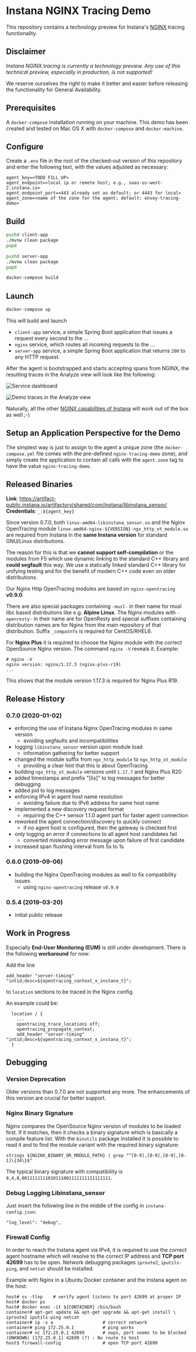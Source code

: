 # Instana NGINX Tracing Demo

This repository contains a technology preview for Instana's [NGINX](https://www.nginx.com/) tracing functionality.

## Disclaimer

*Instana NGINX tracing is currently a technology preview. Any use of this technical preview, especially in production, is not supported!*

We reserve ourselves the right to make it better and easier before releasing the functionality for General Availability.

## Prerequisites

A `docker-compose` installation running on your machine. This demo has been created and tested on Mac OS X with `docker-compose` and `docker-machine`.

## Configure

Create a `.env` file in the root of the checked-out version of this repository and enter the following text, with the values adjusted as necessary:

```text
agent_key=<TODO FILL UP>
agent_endpoint=<local ip or remote host; e.g., saas-us-west-2.instana.io>
agent_endpoint_port=<443 already set as default; or 4443 for local>
agent_zone=<name of the zone for the agent; default: envoy-tracing-demo>
```

## Build

```bash
pushd client-app
./mvnw clean package
popd

pushd server-app
./mvnw clean package
popd

docker-compose build
```

## Launch

```bash
docker-compose up
```

This will build and launch

- `client-app` service, a simple Spring Boot application that issues a request every second to the ...
- `nginx` service, which routes all incoming requests to the ...
- `server-app` service, a simple Spring Boot application that returns `200` to any HTTP request.

After the agent is bootstrapped and starts accepting spans from NGINX, the resulting traces in the Analyze view will look like the following:

![Service dashboard](images/service-dashboard.png)

![Demo traces in the Analyze view](images/trace-view.png)

Naturally, all the other [NGINX capabilities of Instana](https://docs.instana.io/ecosystem/nginx/) will work out of the box as well ;-)

## Setup an Application Perspective for the Demo

The simplest way is just to assign to the agent a unique zone (the `docker-compose.yml` file comes with the pre-defined `nginx-tracing-demo` zone), and simply create the application to contain all calls with the `agent.zone` tag to have the value `nginx-tracing-demo`.

## Released Binaries

**Link**: https://artifact-public.instana.io/artifactory/shared/com/instana/libinstana_sensor/<br/>
**Credentials**: `_:${agent_key}`

Since version 0.7.0, both `linux-amd64-libinstana_sensor.so` and the Nginx OpenTracing module `linux-amd64-nginx-${VERSION}-ngx_http_ot_module.so` are required from Instana in the **same Instana version** for standard GNU/Linux distributions.

The reason for this is that we **cannot support self-compilation** or the modules from F5 which use dynamic linking to the standard C++ library and **could segfault** this way. We use a statically linked standard C++ library for unifying testing and for the benefit of modern C++ code even on older distributions.

Our Nginx Http OpenTracing modules are based on `nginx-opentracing` **v0.9.0**.

There are also special packages containing `-musl-` in their name for musl libc based distributions like e.g. **Alpine Linux**. The Nginx modules with `-openresty-` in their name are for OpenResty and special suffixes containing distribution names are for Nginx from the main repository of that distribution. Suffix `_compatnfo` is required for CentOS/RHEL6.

For **Nginx Plus** it is required to choose the Nginx module with the correct OpenSource Nginx version. The command `nginx -V` reveals it. Example:
```
# nginx -V
nginx version: nginx/1.17.3 (nginx-plus-r19)
...
```
This shows that the module version 1.17.3 is required for Nginx Plus R19.

## Release History

### 0.7.0 (2020-01-02)

   * enforcing the use of Instana Nginx OpenTracing modules in same version
      * avoiding segfaults and incompatibilities
   * logging `libinstana_sensor` version upon module load
      * information gathering for better support
   * changed the module suffix from `ngx_http_module` to `ngx_http_ot_module`
      * providing a clear hint that this is about OpenTracing
   * building `ngx_http_ot_module` versions until `1.17.7` and Nginx Plus R20
   * added timestamps and prefix "[lis]" to log messages for better debugging
   * added pid to log messages
   * enforcing IPv4 in agent host name resolution
      * avoiding failure due to IPv6 address for same host name
   * implemented a new discovery request format
      * requiring the C++ sensor 1.1.0 agent part for faster agent connection
   * reworked the agent connection/discovery to quickly connect
      * if no agent host is configured, then the gateway is checked first
   * only logging an error if connections to all agent host candidates fail
      * converted misleading error message upon failure of first candidate
   * increased span flushing interval from 5s to 1s

### 0.6.0 (2019-09-06)

   * building the Nginx OpenTracing modules as well to fix compatibility issues
      * using `nginx-opentracing` release `v0.9.0`

### 0.5.4 (2019-03-20)

   * initial public release

## Work in Progress

Especially **End-User Monitoring (EUM)** is still under development. There is the following **workaround** for now:

Add the line
```
add_header "server-timing" "intid;desc=${opentracing_context_x_instana_t}";
```
to `location` sections to be traced in the Nginx config.

An example could be:
```
  location / {
    ...
    opentracing_trace_locations off;
    opentracing_propagate_context;
    add_header "server-timing" "intid;desc=${opentracing_context_x_instana_t}";
  }
```

## Debugging

### Version Deprecation

Older versions than 0.7.0 are not supported any more. The enhancements of this version are crucial for better support.

### Nginx Binary Signature

Nginx compares the OpenSource Nginx version of modules to be loaded first. If it matches, then it checks a binary signature which is basically a compile feature list. With the `binutils` package installed it is possible to read it and to find the module variant with the required binary signature:
```
strings ${NGINX_BINARY_OR_MODULE_PATH} | grep "^[0-9],[0-9],[0-9],[0-1]\{34\}$"
```

The typical binary signature with compatibility is `8,4,8,0011111111010111001111111111111111`.

### Debug Logging Libinstana_sensor

Just insert the following line in the middle of the config in `instana-config.json`:
```
"log_level": "debug",
```

### Firewall Config

In order to reach the Instana agent via IPv4, it is required to use the correct agent hostname which will resolve to the correct IP address and **TCP port 42699** has to be open. Network debugging packages `iproute2`, `iputils-ping`, and `netcat` should be installed.

Example with Nginx in a Ubuntu Docker container and the Instana agent on the host:
```
host# ss -tlnp    # verify agent listens to port 42699 at proper IP
host# docker ps
host# docker exec -it ${CONTAINER} /bin/bash
container# apt-get update && apt-get upgrade && apt-get install \
iproute2 iputils-ping netcat
container# ip -s a                   # correct network
container# ping 172.25.0.1           # ping works
container# nc 172.25.0.1 42699       # oops, port seems to be blocked
(UNKNOWN) [172.25.0.1] 42699 (?) : No route to host
host$ firewall-config                # open TCP port 42699
```
